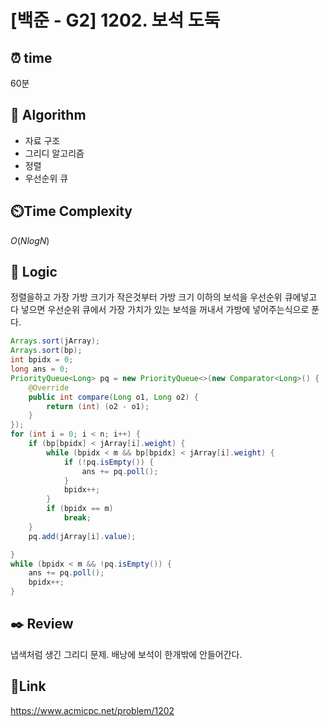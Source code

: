 # [백준 - G2] 1202. 보석 도둑

## ⏰ **time**

60분

## :pushpin: **Algorithm**

- 자료 구조
- 그리디 알고리즘
- 정렬
- 우선순위 큐

## ⏲️**Time Complexity**

$O(NlogN)$

## :round_pushpin: **Logic**

정렬을하고 가장 가방 크기가 작은것부터 가방 크기 이하의 보석을 우선순위 큐에넣고 다 넣으면 우선순위 큐에서 가장 가치가 있는 보석을 꺼내서 가방에 넣어주는식으로 푼다.

```java
Arrays.sort(jArray);
Arrays.sort(bp);
int bpidx = 0;
long ans = 0;
PriorityQueue<Long> pq = new PriorityQueue<>(new Comparator<Long>() {
	@Override
	public int compare(Long o1, Long o2) {
		return (int) (o2 - o1);
	}
});
for (int i = 0; i < n; i++) {
	if (bp[bpidx] < jArray[i].weight) {
		while (bpidx < m && bp[bpidx] < jArray[i].weight) {
			if (!pq.isEmpty()) {
				ans += pq.poll();
			}
			bpidx++;
		}
		if (bpidx == m)
			break;
	}
	pq.add(jArray[i].value);

}
while (bpidx < m && !pq.isEmpty()) {
	ans += pq.poll();
	bpidx++;
}

```

## :black_nib: **Review**

냅색처럼 생긴 그리디 문제.
배낭에 보석이 한개밖에 안들어간다.

## 📡**Link**

https://www.acmicpc.net/problem/1202
